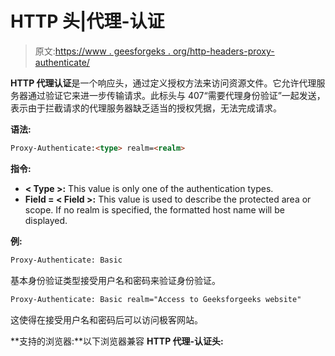 # HTTP 头|代理-认证

> 原文:[https://www . geesforgeks . org/http-headers-proxy-authenticate/](https://www.geeksforgeeks.org/http-headers-proxy-authenticate/)

**HTTP 代理认证**是一个响应头，通过定义授权方法来访问资源文件。它允许代理服务器通过验证它来进一步传输请求。此标头与 407“需要代理身份验证”一起发送，表示由于拦截请求的代理服务器缺乏适当的授权凭据，无法完成请求。

**语法:**

```html
Proxy-Authenticate:<type> realm=<realm>
```

**指令:**

*   **< Type >:** This value is only one of the authentication types.
*   **Field = < Field >:** This value is used to describe the protected area or scope. If no realm is specified, the formatted host name will be displayed.

**例:**

```html
Proxy-Authenticate: Basic
```

基本身份验证类型接受用户名和密码来验证身份验证。

```html
Proxy-Authenticate: Basic realm="Access to Geeksforgeeks website"
```

这使得在接受用户名和密码后可以访问极客网站。

**支持的浏览器:**以下浏览器兼容 **HTTP 代理-认证头:**